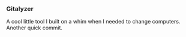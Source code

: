 ### Gitalyzer

A cool little tool I built on a whim when I needed to change computers.
Another quick commit.

